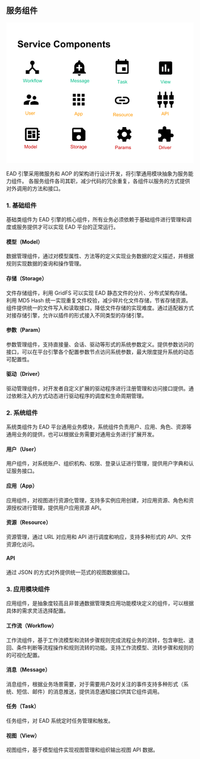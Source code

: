 ## 服务组件

![服务组件](..\images\services-components.png)

EAD 引擎采用微服务和 AOP 的架构进行设计开发，将引擎通用模块抽象为服务能力组件。 各服务组件各司其职，减少代码的冗余重复，各组件以服务的方式提供对外调用的方法和接口。

### 1. 基础组件
基础类组件为 EAD 引擎的核心组件，所有业务必须依赖于基础组件进行管理和调度或服务提供才可以实现 EAD 平台的正常运行。

#### 模型（Model）
数据管理组件，通过对模型属性、方法等的定义实现业务数据的定义描述，并根据规则实现数据的查询和操作管理。

#### 存储（Storage）
文件存储组件，利用 GridFS 可以实现 EAD 静态文件的分片、分布式架构存储。利用 MD5 Hash 统一实现重复文件校验，减少碎片化文件存储，节省存储资源。组件提供统一的文件写入和读取接口，降低文件存储的实现难度。通过适配器方式对接存储引擎，允许以插件的形式接入不同类型的存储引擎。

#### 参数（Param）
参数管理组件，支持直接量、会话、驱动等形式的系统参数定义。提供参数访问的接口，可以在平台引擎各个配置参数节点访问系统参数，最大限度提升系统的动态可配置性。

#### 驱动（Driver）
驱动管理组件，对开发者自定义扩展的驱动程序进行注册管理和访问接口提供。通过依赖注入的方式动态进行驱动程序的调度和生命周期管理。

### 2. 系统组件
系统类组件为 EAD 平台通用业务模块，系统组件负责用户、应用、角色、资源等通用业务的提供，也可以根据业务需要对通用业务进行扩展开发。

#### 用户（User）
用户组件，对系统账户、组织机构、权限、登录认证进行管理，提供用户字典和认证服务接口。

#### 应用（App）
应用组件，对视图进行资源化管理，支持多实例应用创建，对应用资源、角色和资源授权进行管理，提供用户应用资源 API。

#### 资源（Resource）
资源管理，通过 URL 对应用和 API 进行调度和响应，支持多种形式的 API、文件资源化访问。

#### API
通过 JSON 的方式对外提供统一范式的视图数据接口。

### 3. 应用模块组件
应用组件，是抽象度较高且非普通数据管理类应用功能模块定义的组件，可以根据具体的需求灵活选择配置。

#### 工作流（Workflow）
工作流组件，基于工作流模型和流转步骤规则完成流程业务的流转，包含审批、退回、条件判断等流程操作和规则流转的功能。支持工作流模型、流转步骤和规则的的可视化配置。

#### 消息（Message）
消息组件，根据业务场景需要，对于需要用户及时关注的事件支持多种形式（系统、短信、邮件）的消息推送，提供消息通知接口供其它组件调用。

#### 任务（Task）
任务组件，对 EAD 系统定时任务管理和触发。

#### 视图（View）
视图组件，基于模型组件实现视图管理和组织输出视图 API 数据。